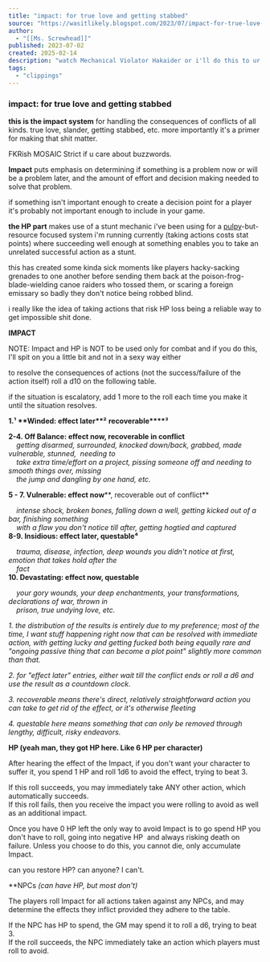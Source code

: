 ```yaml
---
title: "impact: for true love and getting stabbed"
source: "https://wasitlikely.blogspot.com/2023/07/impact-for-true-love-getting-stabbed.html?m=1"
author:
  - "[[Ms. Screwhead]]"
published: 2023-07-02
created: 2025-02-14
description: "watch Mechanical Violator Hakaider or i'll do this to ur head this is the impact system  for handling the consequences of conflicts of all k..."
tags:
  - "clippings"
---
```

### impact: for true love and getting stabbed

**this is the impact system** for handling the consequences of conflicts of all kinds. true love, slander, getting stabbed, etc. more importantly it's a primer for making that shit matter. 

FKRish MOSAIC Strict if u care about buzzwords. 

**Impact** puts emphasis on determining if something is a problem now or will be a problem later, and the amount of effort and decision making needed to solve that problem. 

if something isn't important enough to create a decision point for a player it's probably not important enough to include in your game. 

**the HP part** makes use of a stunt mechanic i've been using for a [pulpy](https://grandcommodore.blogspot.com/2020/11/starling-shrike-missions-of-mercy.html)\-but-resource focused system i'm running currently (taking actions costs stat points) where succeeding well enough at something enables you to take an unrelated successful action as a stunt.

this has created some kinda sick moments like players hacky-sacking grenades to one another before sending them back at the poison-frog-blade-wielding canoe raiders who tossed them, or scaring a foreign emissary so badly they don't notice being robbed blind.

i really like the idea of taking actions that risk HP loss being a reliable way to get impossible shit done.

**IMPACT**

NOTE: Impact and HP is NOT to be used only for combat and if you do this, I'll spit on you a little bit and not in a sexy way either

to resolve the consequences of actions (not the success/failure of the action itself) roll a d10 on the following table.

if the situation is escalatory, add 1 more to the roll each time you make it until the situation resolves. 

**1.****¹** **Winded: effect later****²** **recoverable****³**

**2-4. Off Balance: effect now, recoverable in conflict**  
    *getting disarmed, surrounded, knocked down/back, grabbed, made vulnerable, stunned,  needing to  
    take extra time/effort on a project, pissing someone off and needing to smooth things over, missing  
    the jump and dangling by one hand, etc.* 

**5 - 7. Vulnerable: effect now****, recoverable out of conflict**

    *intense shock, broken bones, falling down a well, getting kicked out of a bar, finishing something  
    with a flaw you don't notice till after, getting hogtied and captured*  
**8-9. Insidious: effect later, questable⁴**

    *trauma, disease, infection, deep wounds you didn't notice at first, emotion that takes hold after the  
    fact*  
**10\. Devastating: effect now, questable**

    *your gory wounds, your deep enchantments, your transformations, declarations of war, thrown in  
    prison, true undying love, etc.* 

*1\. the distribution of the results is entirely due to my preference; most of the time, I want stuff happening right now that can be resolved with immediate action, with getting lucky and getting fucked both being equally rare and "ongoing passive thing that can become a plot point" slightly more common than that.* 

*2\. for "effect later" entries, either wait till the conflict ends or roll a d6 and use the result as a countdown clock.* 

*3\. recoverable means there's direct, relatively straightforward action you can take to get rid of the effect, or it's otherwise fleeting*

*4\. questable here means something that can only be removed through lengthy, difficult, risky endeavors.*

**HP (yeah man, they got HP here. Like 6 HP per character)**

After hearing the effect of the Impact, if you don't want your character to suffer it, you spend 1 HP and roll 1d6 to avoid the effect, trying to beat 3. 

If this roll succeeds, you may immediately take ANY other action, which automatically succeeds.   
If this roll fails, then you receive the impact you were rolling to avoid as well as an additional impact. 

Once you have 0 HP left the only way to avoid Impact is to go spend HP you don't have to roll, going into negative HP  and always risking death on failure. Unless you choose to do this, you cannot die, only accumulate Impact. 

can you restore HP? can anyone? I can't.

**NPCs *(*can have HP, but most don't)**

The players roll Impact for all actions taken against any NPCs, and may determine the effects they inflict provided they adhere to the table.

If the NPC has HP to spend, the GM may spend it to roll a d6, trying to beat 3.   
If the roll succeeds, the NPC immediately take an action which players must roll to avoid.